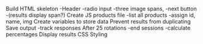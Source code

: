 Build HTML skeleton
    -Header 
    -radio input 
    -three image spans, 
    -next button
    -(results display span?)
Create JS products file
    -list all products
    -assign id, name, img
Create variables to store data
Prevent results from duplicating
Save output
    -track responses
After 25 rotations
    -end sessions
    -calculate percentages
Display results
CSS Styling
